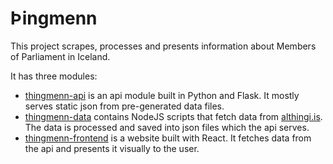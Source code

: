 Þingmenn
========

This project scrapes, processes and presents information about Members of Parliament in Iceland.

It has three modules:

* [thingmenn-api](thingmenn-api) is an api module built in Python and Flask. It mostly serves static json from pre-generated data files.
* [thingmenn-data](thingmenn-data) contains NodeJS scripts that fetch data from [althingi.is](http://www.althingi.is/). The data is processed and saved into json files which the api serves.
* [thingmenn-frontend](thingmenn-frontend) is a website built with React. It fetches data from the api and presents it visually to the user.
